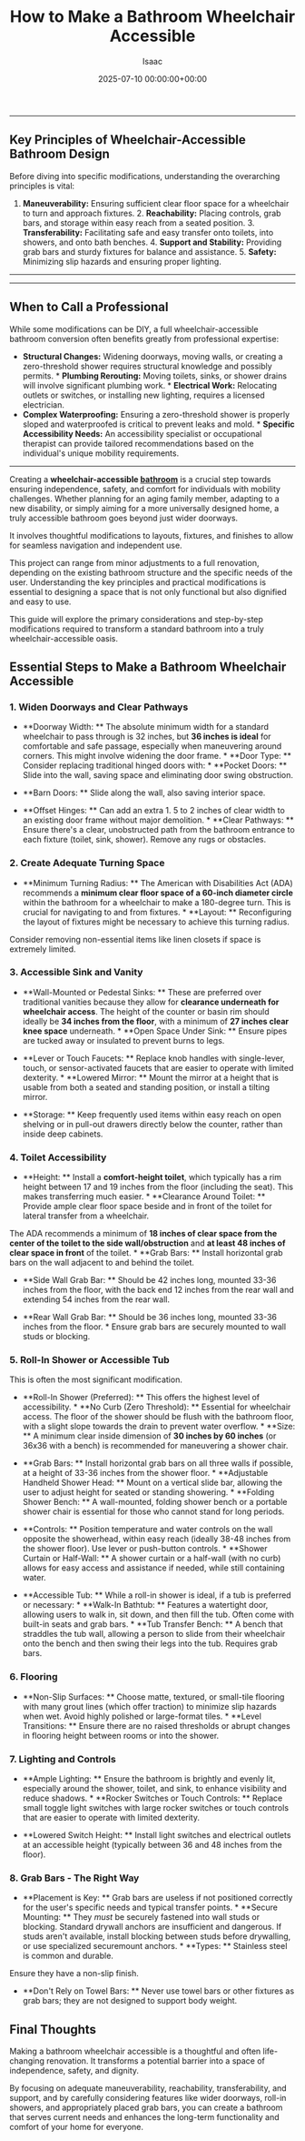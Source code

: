 ﻿---
title: How to Make a Bathroom Wheelchair Accessible
description: Creating a wheelchair-accessible bathroom is a crucial step towards ensuring independence, safety, and comfort for individuals with mobility challenges.
slug: /how-to-make-a-bathroom-wheelchair-accessible/
date: 2025-07-10 00:00:00+00:00
lastmod: 2025-07-10 00:00:00+03:00
author: Isaac
categories:
- Home Improvement
- Bathroom
tags:
- home-improvement
- bathroom
- wheelchair
layout: post
---
---
## Key Principles of Wheelchair-Accessible Bathroom Design
Before diving into specific modifications, understanding the overarching principles is vital:
1.  **Maneuverability:** Ensuring sufficient clear floor space for a wheelchair to turn and approach fixtures. 2.  **Reachability:** Placing controls, grab bars, and storage within easy reach from a seated position. 3.  **Transferability:** Facilitating safe and easy transfer onto toilets, into showers, and onto bath benches. 4.  **Support and Stability:** Providing grab bars and sturdy fixtures for balance and assistance. 5.  **Safety:** Minimizing slip hazards and ensuring proper lighting.
---
---
## When to Call a Professional
While some modifications can be DIY, a full wheelchair-accessible bathroom conversion often benefits greatly from professional expertise:
* **Structural Changes:** Widening doorways, moving walls, or creating a zero-threshold shower requires structural knowledge and possibly permits. * **Plumbing Rerouting:** Moving toilets, sinks, or shower drains will involve significant plumbing work. * **Electrical Work:** Relocating outlets or switches, or installing new lighting, requires a licensed electrician.
* **Complex Waterproofing:** Ensuring a zero-threshold shower is properly sloped and waterproofed is critical to prevent leaks and mold. * **Specific Accessibility Needs:** An accessibility specialist or occupational therapist can provide tailored recommendations based on the individual's unique mobility requirements.
---

Creating a **wheelchair-accessible [bathroom](https://pestpolicy.com/bathroom-vent-fan-cfm-calculator/)** is a crucial step towards ensuring independence, safety, and comfort for individuals with mobility challenges. Whether planning for an aging family member, adapting to a new disability, or simply aiming for a more universally designed home, a truly accessible bathroom goes beyond just wider doorways.

It involves thoughtful modifications to layouts, fixtures, and finishes to allow for seamless navigation and independent use.

This project can range from minor adjustments to a full renovation, depending on the existing bathroom structure and the specific needs of the user. Understanding the key principles and practical modifications is essential to designing a space that is not only functional but also dignified and easy to use.

This guide will explore the primary considerations and step-by-step modifications required to transform a standard bathroom into a truly wheelchair-accessible oasis.

##  Essential Steps to Make a Bathroom Wheelchair Accessible

###  1. Widen Doorways and Clear Pathways

* **Doorway Width: ** The absolute minimum width for a standard wheelchair to pass through is 32 inches, but **36 inches is ideal** for comfortable and safe passage, especially when maneuvering around corners. This might involve widening the door frame. * **Door Type: ** Consider replacing traditional hinged doors with: * **Pocket Doors: ** Slide into the wall, saving space and eliminating door swing obstruction.

* **Barn Doors: ** Slide along the wall, also saving interior space.

* **Offset Hinges: ** Can add an extra 1. 5 to 2 inches of clear width to an existing door frame without major demolition. * **Clear Pathways: ** Ensure there's a clear, unobstructed path from the bathroom entrance to each fixture (toilet, sink, shower). Remove any rugs or obstacles.

###  2. Create Adequate Turning Space

* **Minimum Turning Radius: ** The American with Disabilities Act (ADA) recommends a **minimum clear floor space of a 60-inch diameter circle** within the bathroom for a wheelchair to make a 180-degree turn. This is crucial for navigating to and from fixtures. * **Layout: ** Reconfiguring the layout of fixtures might be necessary to achieve this turning radius.

Consider removing non-essential items like linen closets if space is extremely limited.

###  3. Accessible Sink and Vanity

* **Wall-Mounted or Pedestal Sinks: ** These are preferred over traditional vanities because they allow for **clearance underneath for wheelchair access**. The height of the counter or basin rim should ideally be **34 inches from the floor**, with a minimum of **27 inches clear knee space** underneath. * **Open Space Under Sink: ** Ensure pipes are tucked away or insulated to prevent burns to legs.

* **Lever or Touch Faucets: ** Replace knob handles with single-lever, touch, or sensor-activated faucets that are easier to operate with limited dexterity. * **Lowered Mirror: ** Mount the mirror at a height that is usable from both a seated and standing position, or install a tilting mirror.

* **Storage: ** Keep frequently used items within easy reach on open shelving or in pull-out drawers directly below the counter, rather than inside deep cabinets.

###  4. Toilet Accessibility

* **Height: ** Install a **comfort-height toilet**, which typically has a rim height between 17 and 19 inches from the floor (including the seat). This makes transferring much easier. * **Clearance Around Toilet: ** Provide ample clear floor space beside and in front of the toilet for lateral transfer from a wheelchair.

The ADA recommends a minimum of **18 inches of clear space from the center of the toilet to the side wall/obstruction** and **at least 48 inches of clear space in front** of the toilet. * **Grab Bars: ** Install horizontal grab bars on the wall adjacent to and behind the toilet.

* **Side Wall Grab Bar: ** Should be 42 inches long, mounted 33-36 inches from the floor, with the back end 12 inches from the rear wall and extending 54 inches from the rear wall.

* **Rear Wall Grab Bar: ** Should be 36 inches long, mounted 33-36 inches from the floor. * Ensure grab bars are securely mounted to wall studs or blocking.

###  5. Roll-In Shower or Accessible Tub

This is often the most significant modification.

* **Roll-In Shower (Preferred): ** This offers the highest level of accessibility. * **No Curb (Zero Threshold): ** Essential for wheelchair access. The floor of the shower should be flush with the bathroom floor, with a slight slope towards the drain to prevent water overflow. * **Size: ** A minimum clear inside dimension of **30 inches by 60 inches** (or 36x36 with a bench) is recommended for maneuvering a shower chair.

* **Grab Bars: ** Install horizontal grab bars on all three walls if possible, at a height of 33-36 inches from the shower floor. * **Adjustable Handheld Shower Head: ** Mount on a vertical slide bar, allowing the user to adjust height for seated or standing showering. * **Folding Shower Bench: ** A wall-mounted, folding shower bench or a portable shower chair is essential for those who cannot stand for long periods.

* **Controls: ** Position temperature and water controls on the wall opposite the showerhead, within easy reach (ideally 38-48 inches from the shower floor). Use lever or push-button controls. * **Shower Curtain or Half-Wall: ** A shower curtain or a half-wall (with no curb) allows for easy access and assistance if needed, while still containing water.

* **Accessible Tub: ** While a roll-in shower is ideal, if a tub is preferred or necessary: * **Walk-In Bathtub: ** Features a watertight door, allowing users to walk in, sit down, and then fill the tub. Often come with built-in seats and grab bars. * **Tub Transfer Bench: ** A bench that straddles the tub wall, allowing a person to slide from their wheelchair onto the bench and then swing their legs into the tub. Requires grab bars.

###  6. Flooring

* **Non-Slip Surfaces: ** Choose matte, textured, or small-tile flooring with many grout lines (which offer traction) to minimize slip hazards when wet. Avoid highly polished or large-format tiles. * **Level Transitions: ** Ensure there are no raised thresholds or abrupt changes in flooring height between rooms or into the shower.

###  7. Lighting and Controls

* **Ample Lighting: ** Ensure the bathroom is brightly and evenly lit, especially around the shower, toilet, and sink, to enhance visibility and reduce shadows. * **Rocker Switches or Touch Controls: ** Replace small toggle light switches with large rocker switches or touch controls that are easier to operate with limited dexterity.

* **Lowered Switch Height: ** Install light switches and electrical outlets at an accessible height (typically between 36 and 48 inches from the floor).

###  8. Grab Bars - The Right Way

* **Placement is Key: ** Grab bars are useless if not positioned correctly for the user's specific needs and typical transfer points. * **Secure Mounting: ** They *must* be securely fastened into wall studs or blocking. Standard drywall anchors are insufficient and dangerous. If studs aren't available, install blocking between studs before drywalling, or use specialized securemount anchors. * **Types: ** Stainless steel is common and durable.

Ensure they have a non-slip finish.

* **Don't Rely on Towel Bars: ** Never use towel bars or other fixtures as grab bars; they are not designed to support body weight.

##  Final Thoughts

Making a bathroom wheelchair accessible is a thoughtful and often life-changing renovation. It transforms a potential barrier into a space of independence, safety, and dignity.

By focusing on adequate maneuverability, reachability, transferability, and support, and by carefully considering features like wider doorways, roll-in showers, and appropriately placed grab bars, you can create a bathroom that serves current needs and enhances the long-term functionality and comfort of your home for everyone.

